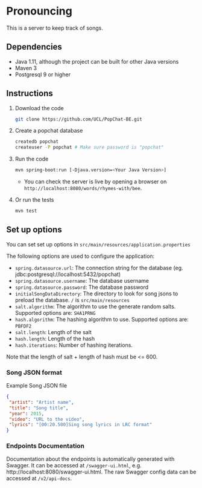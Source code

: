 # Pronouncing

This is a server to keep track of songs.


## Dependencies

* Java 1.11, although the project can be built for other Java versions
* Maven 3
* Postgresql 9 or higher


## Instructions

1. Download the code
    ```bash
    git clone https://github.com/UCL/PopChat-BE.git
    ```

1. Create a popchat database
    ```bash
    createdb popchat
    createuser -P popchat # Make sure password is "popchat"
    ```

1. Run the code

    ```bash
    mvn spring-boot:run [-Djava.version=<Your Java Version>]
    ```
    * You can check the server is live by opening a browser on `http://localhost:8080/words/rhymes-with/bee`.

1. Or run the tests

    ```bash
    mvn test
    ```

## Set up options

You can set set up options in `src/main/resources/application.properties`

The following options are used to configure the application:

 - `spring.datasource.url`: The connection string for the database (eg. jdbc:postgresql://localhost:5432/popchat)
 - `spring.datasource.username`: The database username
 - `spring.datasource.password`: The database password
 - `initialSongDataDirectory`: The directory to look for song jsons to preload the database. `/` is `src/main/resources`
 - `salt.algorithm`: The algorithm to use the generate random salts. Supported options are: `SHA1PRNG`
 - `hash.algorithm`: The hashing algorithm to use. Supported options are: `PBFDF2`
 - `salt.length`: Length of the salt
 - `hash.length`: Length of the hash
 - `hash.iterations`: Number of hashing iterations.
 
 Note that the length of salt + length of hash must be <= 600.

### Song JSON format

Example Song JSON file

```json
{
 "artist": "Artist name",
 "title": "Song title",
 "year": 2015,
 "video": "URL to the video",
 "lyrics": "[00:20.500]Sing song lyrics in LRC format"
}
```

### Endpoints Documentation

Documentation about the endpoints is automatically generated with Swagger.
It can be accessed at `/swagger-ui.html`, e.g. http://localhost:8080/swagger-ui.html.
The raw Swagger config data can be accessed at `/v2/api-docs`.

